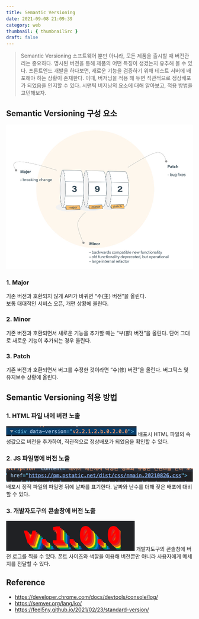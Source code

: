 ```yaml
---
title: Semantic Versioning
date: 2021-09-08 21:09:39
category: web
thumbnail: { thumbnailSrc }
draft: false
---
```


> Semantic Versioning
> 소프트웨어 뿐만 아니라, 모든 제품을 출시할 때 버전관리는 중요하다. 명시된 버전을 통해 제품의 어떤 특징이 생겼는지 유추해 볼 수 있다. 프론트엔드 개발을 하다보면, 새로운 기능을 검증하기 위해 테스트 서버에 배포해야 하는 상황이 존재한다. 이때, 버저닝을 적용 해 두면 직관적으로 정상배포가 되었음을 인지할 수 있다. 시맨틱 버저닝의 요소에 대해 알아보고, 적용 방법을 고민해보자.

## Semantic Versioning 구성 요소

![](./images/sv_2.png)

### 1. Major

기존 버전과 호환되지 않게 API가 바뀌면 “주(主) 버전”을 올린다.  
보통 대대적인 서비스 오픈, 개편 상황에 올린다.

### 2. Minor

기존 버전과 호환되면서 새로운 기능을 추가할 때는 “부(部) 버전”을 올린다.
단어 그대로 새로운 기능이 추가되는 경우 올린다.

### 3. Patch

기존 버전과 호환되면서 버그를 수정한 것이라면 “수(修) 버전”을 올린다.
버그픽스 및 유지보수 상황에 올린다.

## Semantic Versioning 적용 방법

### 1. HTML 파일 내에 버전 노출

![](./images/sv_3.png)
배포시 HTML 파일의 속성값으로 버전을 추가하여, 직관적으로 정상배포가 되었음을 확인할 수 있다.

### 2. JS 파일명에 버전 노출

![](./images/sv_4.png)
배포시 정적 파일의 파일명 뒤에 날짜를 표기한다. 날짜와 난수를 더해 잦은 배포에 대비할 수 있다.

### 3. 개발자도구의 콘솔창에 버전 노출

![](./images/sv_5.png)
개발자도구의 콘솔창에 버전 로그를 찍을 수 있다. 폰트 사이즈와 색깔을 이용해 버전뿐만 아니라 사용자에게 메세지를 전달할 수 있다.

## Reference

- https://developer.chrome.com/docs/devtools/console/log/
- https://semver.org/lang/ko/
- https://feel5ny.github.io/2021/02/23/standard-version/
